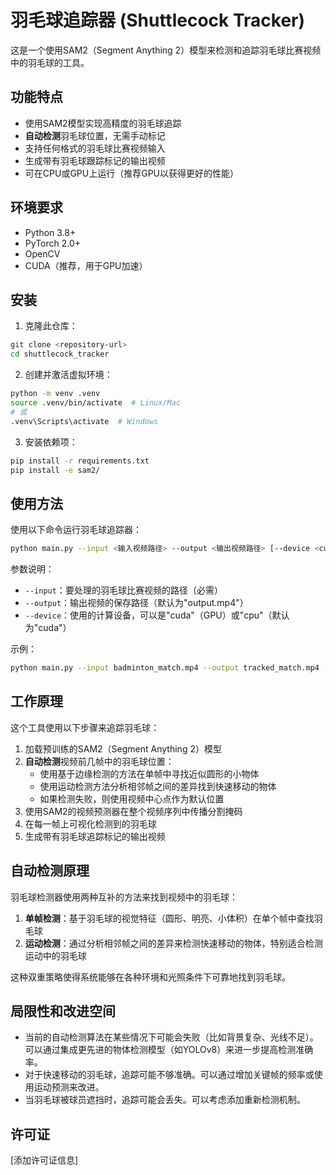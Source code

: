 # 羽毛球追踪器 (Shuttlecock Tracker)

这是一个使用SAM2（Segment Anything 2）模型来检测和追踪羽毛球比赛视频中的羽毛球的工具。

## 功能特点

- 使用SAM2模型实现高精度的羽毛球追踪
- **自动检测**羽毛球位置，无需手动标记
- 支持任何格式的羽毛球比赛视频输入
- 生成带有羽毛球跟踪标记的输出视频
- 可在CPU或GPU上运行（推荐GPU以获得更好的性能）

## 环境要求

- Python 3.8+
- PyTorch 2.0+
- OpenCV
- CUDA（推荐，用于GPU加速）

## 安装

1. 克隆此仓库：

```bash
git clone <repository-url>
cd shuttlecock_tracker
```

2. 创建并激活虚拟环境：

```bash
python -m venv .venv
source .venv/bin/activate  # Linux/Mac
# 或
.venv\Scripts\activate  # Windows
```

3. 安装依赖项：

```bash
pip install -r requirements.txt
pip install -e sam2/
```

## 使用方法

使用以下命令运行羽毛球追踪器：

```bash
python main.py --input <输入视频路径> --output <输出视频路径> [--device <cuda/cpu>]
```

参数说明：
- `--input`：要处理的羽毛球比赛视频的路径（必需）
- `--output`：输出视频的保存路径（默认为"output.mp4"）
- `--device`：使用的计算设备，可以是"cuda"（GPU）或"cpu"（默认为"cuda"）

示例：

```bash
python main.py --input badminton_match.mp4 --output tracked_match.mp4 --device cuda
```

## 工作原理

这个工具使用以下步骤来追踪羽毛球：

1. 加载预训练的SAM2（Segment Anything 2）模型
2. **自动检测**视频前几帧中的羽毛球位置：
   - 使用基于边缘检测的方法在单帧中寻找近似圆形的小物体
   - 使用运动检测方法分析相邻帧之间的差异找到快速移动的物体
   - 如果检测失败，则使用视频中心点作为默认位置
3. 使用SAM2的视频预测器在整个视频序列中传播分割掩码
4. 在每一帧上可视化检测到的羽毛球
5. 生成带有羽毛球追踪标记的输出视频

## 自动检测原理

羽毛球检测器使用两种互补的方法来找到视频中的羽毛球：

1. **单帧检测**：基于羽毛球的视觉特征（圆形、明亮、小体积）在单个帧中查找羽毛球
2. **运动检测**：通过分析相邻帧之间的差异来检测快速移动的物体，特别适合检测运动中的羽毛球

这种双重策略使得系统能够在各种环境和光照条件下可靠地找到羽毛球。

## 局限性和改进空间

- 当前的自动检测算法在某些情况下可能会失败（比如背景复杂、光线不足）。可以通过集成更先进的物体检测模型（如YOLOv8）来进一步提高检测准确率。
- 对于快速移动的羽毛球，追踪可能不够准确。可以通过增加关键帧的频率或使用运动预测来改进。
- 当羽毛球被球员遮挡时，追踪可能会丢失。可以考虑添加重新检测机制。

## 许可证

[添加许可证信息] 